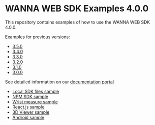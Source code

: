 # WANNA WEB SDK Examples 4.0.0

This repository contains examples of how to use the WANNA WEB SDK 4.0.0.

Examples for previous versions:

- [3.5.0](https://github.com/WANNABY/websdk-examples/tree/3.5.0)
- [3.4.0](https://github.com/WANNABY/websdk-examples/tree/3.4.0)
- [3.3.0](https://github.com/WANNABY/websdk-examples/tree/3.3.0)
- [3.2.0](https://github.com/WANNABY/websdk-examples/tree/3.2.0)
- [3.1.0](https://github.com/WANNABY/websdk-examples/tree/3.1.0)
- [3.0.0](https://github.com/WANNABY/websdk-examples/tree/3.0.0)

See detailed information on our [documentation portal](https://docs.wanna.fashion/web/intro)

- [Local SDK files sample](./local_sdk_sample)
- [NPM SDK sample](./npm_sdk_sample)
- [Wrist measure sample](./wrist_measure_sample)
- [React.js sample](./react_sample)
- [3D Viewer sample](./3d_viewer_sample)
- [Android sample](./android_sample)
